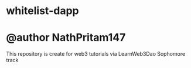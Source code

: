 # whitelist-dapp
# @author NathPritam147
This repository is create for web3 tutorials via LearnWeb3Dao Sophomore track


